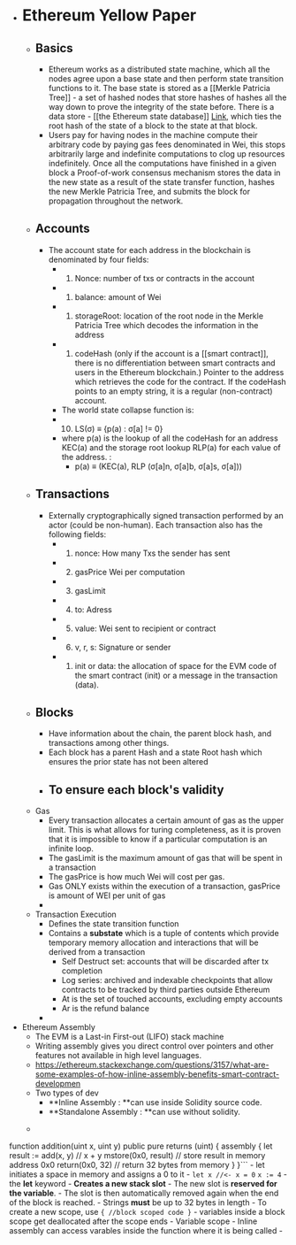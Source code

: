 - # Ethereum Yellow Paper
    - ## Basics
        - Ethereum works as a distributed state machine, which all the nodes agree upon a base state and then perform state transition functions to it. The base state is stored as a [[Merkle Patricia Tree]] - a set of hashed nodes that store hashes of hashes all the way down to prove the integrity of the state before. There is a data store - [[the Ethereum state database]] [Link](https://ethereum.stackexchange.com/questions/359/where-is-the-state-data-stored), which ties the root hash of the state of a block to the state at that block.
        - Users pay for having nodes in the machine compute their arbitrary code by paying gas fees denominated in Wei, this stops arbitrarily large and indefinite computations to clog up resources indefinitely.  Once all the computations have finished in a given block a Proof-of-work consensus mechanism stores the data in the new state as a result of the state transfer function, hashes the new Merkle Patricia Tree, and submits the block for propagation throughout the network.
    - ## Accounts
        - The account state for each address in the blockchain is denominated by four fields:
            - 1. Nonce: number of txs or contracts in the account
            - 1. balance: amount of Wei
            - 1. storageRoot: location of the root node in the Merkle Patricia Tree which decodes the information in the address
            - 1. codeHash (only if the account is a [[smart contract]], there is no differentiation between smart contracts and users in the Ethereum blockchain.) Pointer to the address which retrieves the code for the contract. If the codeHash points to an empty string, it is a regular (non-contract) account.
            - The world state collapse function is:
            - 10) LS(σ) ≡ {p(a) : σ\[a\] != 0}
            - where p(a) is the lookup of all the codeHash for an address KEC(a) and the storage root lookup RLP(a) for each value of the address. :
                - p(a) ≡ (KEC(a), RLP (σ\[a\]n, σ\[a\]b, σ\[a\]s, σ\[a\]))
    - ## Transactions
        - Externally cryptographically signed transaction performed by an actor (could be non-human). Each transaction also has the following fields: 
            - 1. nonce: How many Txs the sender has sent	
            - 2. gasPrice Wei per computation
            - 3. gasLimit
            - 4. to: Adress
            - 5. value: Wei sent to recipient or contract
            - 6. v, r, s: Signature or sender
            - 1. init or data: the allocation of space for the EVM code of the smart contract (init) or a message in the transaction (data).
    - ## Blocks
        - Have information about the chain, the parent block hash, and transactions among other things.
        - Each block has a parent Hash and a state Root hash which ensures the prior state has not been altered
        - To ensure each block's validity
            - 
    - Gas
        - Every transaction allocates a certain amount of gas as the upper limit. This is what allows for turing completeness, as it is proven that it is impossible to know if a particular computation is an infinite loop.
        - The gasLimit is the maximum amount of gas that will be spent in a transaction
        - The gasPrice is how much Wei will cost per gas.
        - Gas ONLY exists within the execution of a transaction, gasPrice is amount of WEI per unit of gas
        - 
    - Transaction Execution
        - Defines the state transition function
        - Contains a **substate** which is a tuple of contents which provide temporary memory allocation and interactions that will be derived from a transaction
            - Self Destruct set: accounts that will be discarded after tx completion
            - Log series: archived and indexable checkpoints that allow contracts to be tracked by third parties outside Ethereum
            - At is the set of touched accounts, excluding empty accounts
            - Ar is the refund balance
        - 
- Ethereum Assembly
    - The EVM is a Last-in First-out (LIFO) stack machine
    - Writing assembly gives you direct control over pointers and other features not available in high level languages.
    - https://ethereum.stackexchange.com/questions/3157/what-are-some-examples-of-how-inline-assembly-benefits-smart-contract-developmen
    - Two types of dev
        - **Inline Assembly : **can use inside Solidity source code.
        - **Standalone Assembly : **can use without solidity.
    - ```javascript
function addition(uint x, uint y) public pure returns (uint) {
     assembly {
          let result := add(x, y)   // x + y
          mstore(0x0, result)       // store result in memory address 0x0
          return(0x0, 32)           // return 32 bytes from memory 
      }
 }```
    - let initiates a space in memory and assigns a 0 to it
    - `let x //<- x = 0` `x := 4`
    - the **let** keyword
        - **Creates a new stack slot**
        - The new slot is **reserved for the variable**.
        - The slot is then automatically removed again when the end of the block is reached.
    - Strings **must** be up to 32 bytes in length
    - To create a new scope, use `{ //block scoped code }`
        - variables inside a block scope get deallocated after the scope ends
    - Variable scope
        - Inline assembly can access varables inside the function where it is being called
        - 

